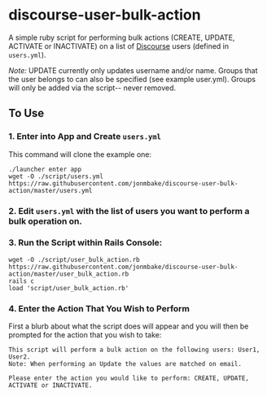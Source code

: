 # discourse-user-bulk-action

A simple ruby script for performing bulk actions (CREATE, UPDATE, ACTIVATE or INACTIVATE) on a list of [Discourse](https://github.com/discourse/discourse) users (defined in `users.yml`).

*Note:* UPDATE currently only updates username and/or name.  Groups that the user belongs to can also be specified (see example user.yml).  Groups will only be added via the script-- never removed.

## To Use

### 1. Enter into App and Create `users.yml`

This command will clone the example one:

```
./launcher enter app
wget -O ./script/users.yml https://raw.githubusercontent.com/jonmbake/discourse-user-bulk-action/master/users.yml
```

### 2. Edit `users.yml` with the list of users you want to perform a bulk operation on.

### 3. Run the Script within Rails Console:

```
wget -O ./script/user_bulk_action.rb https://raw.githubusercontent.com/jonmbake/discourse-user-bulk-action/master/user_bulk_action.rb
rails c
load 'script/user_bulk_action.rb'
```

### 4. Enter the Action That You Wish to Perform

First a blurb about what the script does will appear and you will then be prompted for the action that you wish to take:

```
This script will perform a bulk action on the following users: User1, User2.
Note: When performing an Update the values are matched on email.

Please enter the action you would like to perform: CREATE, UPDATE, ACTIVATE or INACTIVATE.
```
